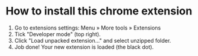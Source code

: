 # How to install this chrome extension
1. Go to extensions settings: Menu » More tools » Extensions
2. Tick "Developer mode" (top right).
3. Click "Load unpacked extension..." and select unzipped folder.
4. Job done! Your new extension is loaded (the black dot).


